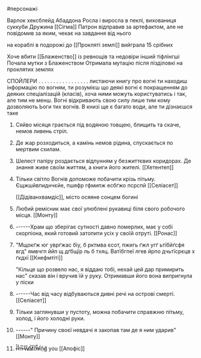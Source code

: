 #персонажі 

Варлок хексблейд Абаддона
Росла і виросла в пеклі, вихованиця суккуби
Дружина [[Сігма]]
Патрон відправив за артефактом, але не повідомив за яким, чекає на завдання від нього

на кораблі в подорожі до [[Прокляті землі]] вийграла 15 срібних

Хоче вбити [[Блаженство]] із ревнощів та недовіри інший тіфлінгші
Почала мутки з Блаженством
Отримала мутацію після пізділовкі на проклятих землях

СПОЙЛЕРИ
.
.
.
.
.
.
.
.
.
.
.
.
.
.
.
.
.
листаючи книгу про вогні ти находиш інформацію по вогням, ти розумієш що деякі вогні є покращенням до деяких спеціалізацій (класів), хоча ними можуть користуватись і так, але тим не менш. Вогні відкривають свою силу лише тим кому дозволяють Ьоги тих вогнів. В книзі ще є багато води, але ти дізнаєшся таке

1. Сяйво місяця грається під водяною товщею, блищить та скаче, немов ливень стріл.
2. Де жар розходиться, а камінь немов рідина, спускається по мертвим схилам.
3. Шелест папіру роздається відлунням у безжиттєвих коридорах. Де знання живе своїм життям, а книги його жителі. [[Хетентеп]]
4. Тільки світло Вогнів допоможе побачити крізь пітьму. Єщжшйвпиднчєйе, пшяфр гфмипж есбґжо псрспй [[Селіасет]]
   
   [[Дідіванхвамдіс]], місто осяяне сонцем богині
5. Любий ремісник має свої улюблені рукавиці біля свого робочого місця. [[Монту]]
6. ------Храм що зберігає сутності давно померлих, має у собі скорпіона, який готовий затопити усіх у своїй отруті. [[Ронас]]
7. "Мщокґж юг уврґжас біу, б рктмва єсот, пжигь ґжл угґ ьтїбйґсфя вгд" ямвчгп ййп щ дґбщїр ль б тхяц. Ватїбгпеї лгев йрпо дчьтїсрєцв х ґкдхї [[Кнефмтіті]]
   
   "Кільце що розвело нас, я віддаю тобі, нехай цей дар примирить нас" сказав він і вручив їй у руку. Отримавши його вона випригнула у піски
8. ------Час від часу відбуваються дивні речі на острові смерті. [[Селіасет]]
9. Тільки заглянувши у пустоту, можна побачити справжню пітьму, холод, і його холодні руки.
10. ------" Причину своєї невдачі я закопав там де я ним ударив" [[Монту]]
11. i̶̾̽'̷̊̽m̶̈́̚ ̴̓̃w̸̄̋a̷̽͝ť̷̛c̵̄̏h̶͊̈ȉ̸́n̷̤̂ǧ̸ you [[Апофіс]]